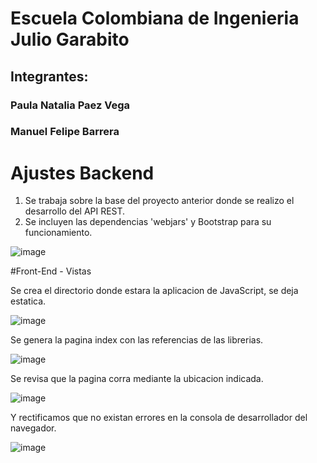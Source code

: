 # Escuela Colombiana de Ingenieria Julio Garabito

## Integrantes:
### Paula Natalia Paez Vega
### Manuel Felipe Barrera

# Ajustes Backend
1. Se trabaja sobre la base del proyecto anterior donde se realizo el desarrollo del API REST.
2. Se incluyen las dependencias 'webjars' y Bootstrap para su funcionamiento.

![image](https://github.com/user-attachments/assets/201798a5-36ff-4bba-9b0f-a3d231ea8726)

#Front-End - Vistas

Se crea el directorio donde estara la aplicacion de JavaScript, se deja estatica.

![image](https://github.com/user-attachments/assets/d814ad89-9ceb-420c-8616-a313a72d4655)

Se genera la pagina index con las referencias de las librerias.

![image](https://github.com/user-attachments/assets/7a289cf5-67ab-4955-8d5d-6f197ad6cdf2)

Se revisa que la pagina corra mediante la ubicacion indicada.

![image](https://github.com/user-attachments/assets/97a86812-7944-4aa7-9ba8-2a369cc0fdd4)

Y rectificamos que no existan errores en la consola de desarrollador del navegador.

![image](https://github.com/user-attachments/assets/544438e4-dcea-4845-9a2d-0d9309892430)







